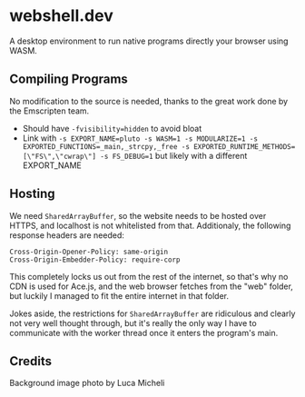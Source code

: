 # webshell.dev

A desktop environment to run native programs directly your browser using WASM.

## Compiling Programs

No modification to the source is needed, thanks to the great work done by the Emscripten team.

- Should have `-fvisibility=hidden` to avoid bloat
- Link with `-s EXPORT_NAME=pluto -s WASM=1 -s MODULARIZE=1 -s EXPORTED_FUNCTIONS=_main,_strcpy,_free -s EXPORTED_RUNTIME_METHODS=[\"FS\",\"cwrap\"] -s FS_DEBUG=1` but likely with a different EXPORT_NAME

## Hosting

We need `SharedArrayBuffer`, so the website needs to be hosted over HTTPS, and localhost is not whitelisted from that. Additionaly, the following response headers are needed:

```
Cross-Origin-Opener-Policy: same-origin
Cross-Origin-Embedder-Policy: require-corp
```

This completely locks us out from the rest of the internet, so that's why no CDN is used for Ace.js, and the web browser fetches from the "web" folder, but luckily I managed to fit the entire internet in that folder.

Jokes aside, the restrictions for `SharedArrayBuffer` are ridiculous and clearly not very well thought through, but it's really the only way I have to communicate with the worker thread once it enters the program's main.

## Credits

Background image photo by Luca Micheli
